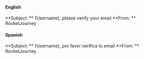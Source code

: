#### English

**Subject: ** {Username}, please verify your email
**From: ** RocketJourney


#### Spanish

**Subject: ** {Username}, por favor verifica tu email
**From: ** RocketJourney
